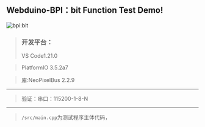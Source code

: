 ## Webduino-BPI：bit Function Test Demo!

![bpi:bit](https://forum.banana-pi.org.cn/uploads/default/original/2X/e/e5557db2dec86b6bf402c5eb4d35b5c1bb668f0e.JPG)

> ### 开发平台：
> VS Code1.21.0

> PlatformIO 3.5.2a7

>库:NeoPixelBus 2.2.9
----
> 验证：串口：115200-1-8-N
----
> `/src/main.cpp`为测试程序主体代码，
